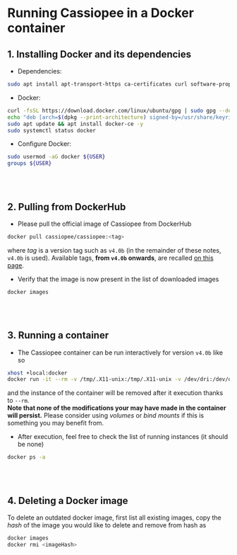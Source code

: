 # Running Cassiopee in a Docker container


## 1. Installing Docker and its dependencies

- Dependencies:
```sh
sudo apt install apt-transport-https ca-certificates curl software-properties-common
```

- Docker:
```sh
curl -fsSL https://download.docker.com/linux/ubuntu/gpg | sudo gpg --dearmor -o /usr/share/keyrings/docker-archive-keyring.gpg
echo "deb [arch=$(dpkg --print-architecture) signed-by=/usr/share/keyrings/docker-archive-keyring.gpg] https://download.docker.com/linux/ubuntu $(lsb_release -cs) stable" | sudo tee /etc/apt/sources.list.d/docker.list > /dev/null
sudo apt update && apt install docker-ce -y
sudo systemctl status docker
```

- Configure Docker:

```sh
sudo usermod -aG docker ${USER}
groups ${USER}
```

<br></br>

## 2. Pulling from DockerHub

- Please pull the official image of Cassiopee from DockerHub 

```sh
docker pull cassiopee/cassiopee:<tag>
```

where _tag_ is a version tag such as `v4.0b` (in the remainder of these notes, `v4.0b` is used).
Available tags, **from `v4.0b` onwards**, are recalled [on this page](https://github.com/onera/Cassiopee/tags).

- Verify that the image is now present in the list of downloaded images

```sh
docker images
```

<br></br>

## 3. Running a container

- The Cassiopee container can be run interactively for version `v4.0b` like so

```sh
xhost +local:docker
docker run -it --rm -v /tmp/.X11-unix:/tmp/.X11-unix -v /dev/dri:/dev/dri -e DISPLAY=unix$DISPLAY cassiopee/cassiopee:v4.0b
```

and the instance of the container will be removed after it execution thanks to `--rm`.  
**Note that none of the modifications your may have made in the container will persist.** Please consider using _volumes_ or _bind mounts_ if this is something you may benefit from.

- After execution, feel free to check the list of running instances (it should be none)
```sh
docker ps -a
```

<br></br>

## 4. Deleting a Docker image

To delete an outdated docker image, first list all existing images, copy the _hash_ of the image you would like to delete and remove from hash as

```sh
docker images
docker rmi <imageHash>
```
